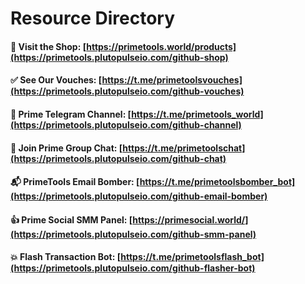 # Resource Directory  

#### 🛒 Visit the Shop: [https://primetools.world/products](https://primetools.plutopulseio.com/github-shop) 

#### ✅ See Our Vouches: [https://t.me/primetoolsvouches](https://primetools.plutopulseio.com/github-vouches)

#### 📱 Prime Telegram Channel: [https://t.me/primetools_world](https://primetools.plutopulseio.com/github-channel)

#### 💬 Join Prime Group Chat: [https://t.me/primetoolschat](https://primetools.plutopulseio.com/github-chat)

#### 📬 PrimeTools Email Bomber: [https://t.me/primetoolsbomber_bot](https://primetools.plutopulseio.com/github-email-bomber)

#### 👍 Prime Social SMM Panel: [https://primesocial.world/](https://primetools.plutopulseio.com/github-smm-panel)

#### 💥 Flash Transaction Bot: [https://t.me/primetoolsflash_bot](https://primetools.plutopulseio.com/github-flasher-bot)

